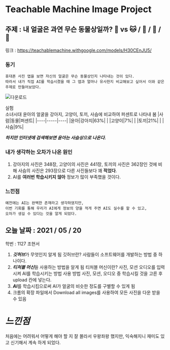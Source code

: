 Teachable Machine Image Project
===========================================
주제 : 내 얼굴은 과연 무슨 동물상일까? :boy: vs :cat: / :dog: / :rabbit: / :deer:
-------------------------------------
링크 : <https://teachablemachine.withgoogle.com/models/H30CEnJU5/>       


### 동기
```
휴대폰 사진 앱을 보면 자신의 얼굴은 무슨 동물상인지 나타내는 것이 있다. 
따라서 내가 직접 AI를 학습시켰을 때 그 앱과 얼마나 유사한지 비교해보고 싶어서 이와 같은 주제로 만들어보았다.    
```

![다운로드](https://user-images.githubusercontent.com/84507452/120172824-67ca3c80-c23e-11eb-944e-8a74a9ac1dbf.jpg)

실험       
소녀시대 윤아의 얼굴을 강아지, 고양이, 토끼, 사슴에 비교하여 퍼센트로 나타내 봄
|사람|동물|퍼센트|
|----|-----|----|
|윤아|강아지|63%|
|   |고양이|7%|
|   |토끼|21%|
|   |사슴|9%|             

***하지만 인터넷에 검색해보면 윤아는 사슴상으로 나온다.***    
### 내가 생각하는 오차가 나온 원인
1. 강아지의 사진은 348장, 고양이의 사진은 441장, 토끼의 사진은 362장인 것에 비해 사슴의 사진은 293장으로 다른 사진들보다 꽤 **적었다**.
2. AI를 **여러번 학습시키지 않아** 정보가 많이 부족했을 것이다.    

### 느낀점
```
예전에는 AI는 완벽한 존재라고 생각하였지만, 
이번 기회를 통해 우리가 AI에게 정보의 양을 적게 주면 AI도 실수를 할 수 있고,    
오차가 생길 수 있다는 것을 알게 되었다.
```        





오늘 날짜 : 2021 / 05 / 20
---------------
학번 : 1127 조현서
1. ***깃허브***가 무엇인지 알게 됨   깃허브란?   사람들이 소프트웨어를 개발하는 방법 중 하나이다.
2. ***티처블 머신***을 사용하는 방법을 알게 됨   티처블 머신이란?    사진, 모션 오디오를 입력시켜 AI를 학습시키는 방법   사용 방법   사진, 모션, 오디오 중 학습시킬 것을 고른 후 upload 칸에 넣는다.
3. ***AI***를 학습시킴으로써 AI가 얼굴의 비슷한 정도를 구별할 수 있게 됨
4. 크롬의 확장 파일에서 Download all images를 사용하여 모든 사진을 다운 받을 수 있음

*느낀점*
=======================
처음에는 어려워서 어떻게 해야 할 지 잘 몰라서 우왕좌왕 했지만, 익숙해지니 재미도 있고 신기해서 계속 하게 되었다.

